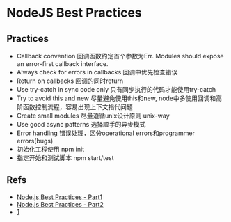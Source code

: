 # NodeJS Best Practices

## Practices
- Callback convention
回调函数约定首个参数为Err. Modules should expose an error-first callback interface.
- Always check for errors in callbacks
回调中优先检查错误
- Return on callbacks
回调的同时return
- Use try-catch in sync code only
只有同步执行的代码才能使用try-catch
- Try to avoid this and new
尽量避免使用this和new, node中多使用回调和高阶函数控制流程，容易出现上下文指代问题
- Create small modules
尽量遵循unix设计原则 unix-way
- Use good async patterns
选择顺手的异步模式
- Error handling
错误处理，区分operational errors和programmer errors(bugs)
- 初始化工程使用 npm init
- 指定开始和测试脚本 npm start/test



## Refs
- [Node.js Best Practices - Part1](https://blog.risingstack.com/node-js-best-practices)
- [Node.js Best Practices - Part2](https://blog.risingstack.com/node-js-best-practices-part-2/)
- [1](1)
